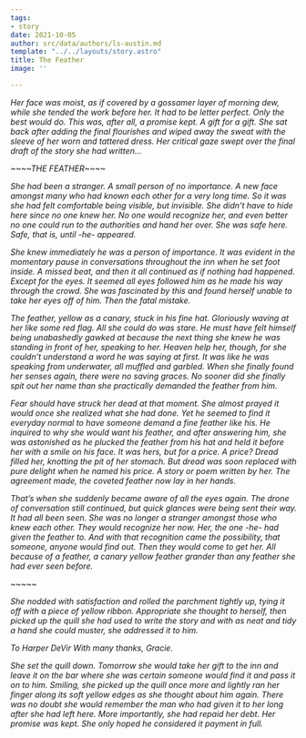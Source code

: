 ```yaml
---
tags:
- story
date: 2021-10-05
author: src/data/authors/ls-austin.md
template: "../../layouts/story.astro"
title: The Feather
image: ''

---
```

_Her face was moist, as if covered by a gossamer layer of morning dew, while she tended the work before her. It had to be letter perfect. Only the best would do. This was, after all, a promise kept. A gift for a gift. She sat back after adding the final flourishes and wiped away the sweat with the sleeve of her worn and tattered dress. Her critical gaze swept over the final draft of the story she had written…_

_\~\~\~\~THE FEATHER\~\~\~\~_

_She had been a stranger. A small person of no importance. A new face amongst many who had known each other for a very long time. So it was she had felt comfortable being visible, but invisible. She didn’t have to hide here since no one knew her. No one would recognize her, and even better no one could run to the authorities and hand her over. She was safe here. Safe, that is, until -he- appeared._

_She knew immediately he was a person of importance. It was evident in the momentary pause in conversations throughout the inn when he set foot inside. A missed beat, and then it all continued as if nothing had happened. Except for the eyes. It seemed all eyes followed him as he made his way through the crowd. She was fascinated by this and found herself unable to take her eyes off of him. Then the fatal mistake._

_The feather, yellow as a canary, stuck in his fine hat. Gloriously waving at her like some red flag. All she could do was stare. He must have felt himself being unabashedly gawked at because the next thing she knew he was standing in front of her, speaking to her. Heaven help her, though, for she couldn’t understand a word he was saying at first. It was like he was speaking from underwater, all muffled and garbled. When she finally found her senses again, there were no saving graces. No sooner did she finally spit out her name than she practically demanded the feather from him._

_Fear should have struck her dead at that moment. She almost prayed it would once she realized what she had done. Yet he seemed to find it everyday normal to have someone demand a fine feather like his. He inquired to why she would want his feather, and after answering him, she was astonished as he plucked the feather from his hat and held it before her with a smile on his face. It was hers, but for a price. A price? Dread filled her, knotting the pit of her stomach. But dread was soon replaced with pure delight when he named his price. A story or poem written by her. The agreement made, the coveted feather now lay in her hands._

_That’s when she suddenly became aware of all the eyes again. The drone of conversation still continued, but quick glances were being sent their way. It had all been seen. She was no longer a stranger amongst those who knew each other. They would recognize her now. Her, the one -he- had given the feather to. And with that recognition came the possibility, that someone, anyone would find out. Then they would come to get her. All because of a feather, a canary yellow feather grander than any feather she had ever seen before._

_\~\~\~\~\~_

_She nodded with satisfaction and rolled the parchment tightly up, tying it off with a piece of yellow ribbon. Appropriate she thought to herself, then picked up the quill she had used to write the story and with as neat and tidy a hand she could muster, she addressed it to him._

_To Harper DeVir With many thanks, Gracie._

_She set the quill down. Tomorrow she would take her gift to the inn and leave it on the bar where she was certain someone would find it and pass it on to him. Smiling, she picked up the quill once more and lightly ran her finger along its soft yellow edges as she thought about him again. There was no doubt she would remember the man who had given it to her long after she had left here. More importantly, she had repaid her debt. Her promise was kept. She only hoped he considered it payment in full._